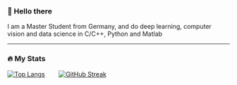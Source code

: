 ### 👋 Hello there

I am a Master Student from Germany, and do deep learning, computer vision and data science in C/C++, Python and Matlab

---

### 🔥 My Stats


[![Top Langs](https://github-readme-stats.vercel.app/api/top-langs/?username=ruwen14&hide_border=true&show_icons=true&theme=dark)](https://github.com/anuraghazra/github-readme-stats)&nbsp; &nbsp; &nbsp; &nbsp; [![GitHub Streak](http://github-readme-streak-stats.herokuapp.com?user=ruwen14&theme=dark&hide_border=true&date_format=M%20j%5B%2C%20Y%5D&count_private=true)](https://git.io/streak-stats)

<!--
**Ruwen14/ruwen14** is a ✨ _special_ ✨ repository because its `README.md` (this file) appears on your GitHub profile.

Here are some ideas to get you started:

- 🔭 I’m currently working on ...
- 🌱 I’m currently learning ...
- 👯 I’m looking to collaborate on ...
- 🤔 I’m looking for help with ...
- 💬 Ask me about ...
- 📫 How to reach me: ...
- 😄 Pronouns: ...
- ⚡ Fun fact: ...
-->
